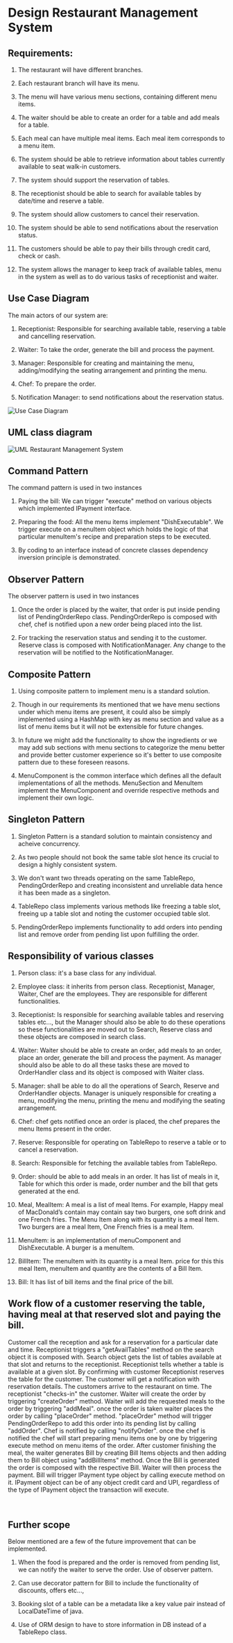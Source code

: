 # Design Restaurant Management System

## Requirements:

1. The restaurant will have different branches.

2. Each restaurant branch will have its menu.

3. The menu will have various menu sections, containing different menu items.

4. The waiter should be able to create an order for a table and add meals for a table.

5. Each meal can have multiple meal items. Each meal item corresponds to a menu item.

6. The system should be able to retrieve information about tables currently available to seat walk-in customers.

7. The system should support the reservation of tables.

8. The receptionist should be able to search for available tables by date/time and reserve a table.

9. The system should allow customers to cancel their reservation.

10. The system should be able to send notifications about the reservation status.

11. The customers should be able to pay their bills through credit card, check or cash.

12. The system allows the manager to keep track of available tables, menu in the system as well as to do various tasks of receptionist and waiter.

## Use Case Diagram

The main actors of our system are:

1. Receptionist: Responsible for searching available table, reserving a table and cancelling reservation.

2. Waiter: To take the order, generate the bill and process the payment.

3. Manager: Responsible for creating and maintaining the menu, adding/modifying the seating arrangement and printing the menu.

4. Chef: To prepare the order.

5. Notification Manager: to send notifications about the reservation status.

![Use Case Diagram](https://github.com/Abhitej-v/Real-World-Object-Oriented-Projects/assets/111651833/b208fcf1-c2d4-4ffb-9932-c9c4ded8d60d)

## UML class diagram
![UML Restaurant Management System](https://github.com/Abhitej-v/Real-World-Object-Oriented-Projects/assets/111651833/7ba95f1f-01c0-4377-97b2-226a27b9ccc0)


## Command Pattern

The command pattern is used in two instances

1. Paying the bill: We can trigger "execute" method on various objects which implemented IPayment interface.

2. Preparing the food: All the menu items implement "DishExecutable". We trigger execute on a menuItem object which holds the logic of that particular menuItem's recipe and preparation steps to be executed.

3. By coding to an interface instead of concrete classes dependency inversion principle is demonstrated.



## Observer Pattern

The observer pattern is used in two instances

1. Once the order is placed by the waiter, that order is put inside pending list of PendingOrderRepo class. PendingOrderRepo is composed with chef, chef is notified upon a new order being placed into the list.

2. For tracking the reservation status and sending it to the customer. Reserve class is composed with NotificationManager. Any change to the reservation will be notified to the NotificationManager.



## Composite Pattern

1. Using composite pattern to implement menu is a standard solution.

2. Though in our requirements its mentioned that we have menu sections under which menu items are present, it could also be simply implemented using a HashMap with key as menu section and value as a list of menu items but it will not be extensible for future changes.

3. In future we might add the functionality to show the ingredients or we may add sub sections with menu sections to categorize the menu better and provide better customer experience so it's better to use composite pattern due to these foreseen reasons.

4. MenuComponent is the common interface which defines all the default implementations of all the methods. MenuSection and MenuItem implement the MenuComponent and override respective methods and implement their own logic.



## Singleton Pattern

1. Singleton Pattern is a standard solution to maintain consistency and acheive concurrency.

2. As two people should not book the same table slot hence its crucial to design a highly consistent system.

3. We don't want two threads operating on the same TableRepo, PendingOrderRepo and creating inconsistent and unreliable data hence it has been made as a singleton.

4. TableRepo class implements various methods like freezing a table slot, freeing up a table slot and noting the customer occupied table slot.

5. PendingOrderRepo implements functionality to add orders into pending list and remove order from pending list upon fulfilling the order.



## Responsibility of various classes

1. Person class: it's a base class for any individual.

2. Employee class: it inherits from person class. Receptionist, Manager, Waiter, Chef are the employees. They are responsible for different functionalities.

3. Receptionist: Is responsible for searching available tables and reserving tables etc..., but the Manager should also be able to do these operations so these functionalities are moved out to Search, Reserve class and these objects are composed in search class.

4. Waiter: Waiter should be able to create an order, add meals to an order, place an order, generate the bill and process the payment. As manager should also be able to do all these tasks these are moved to OrderHandler class and its object is composed with Waiter class.

5. Manager: shall be able to do all the operations of Search, Reserve and OrderHandler objects. Manager is uniquely responsible for creating a menu, modifying the menu, printing the menu and modifying the seating arrangement.

6. Chef: chef gets notified once an order is placed, the chef prepares the menu Items present in the order.

7. Reserve: Responsible for operating on TableRepo to reserve a table or to cancel a reservation.

8. Search: Responsible for fetching the available tables from TableRepo.

9. Order: should be able to add meals in an order. It has list of meals in it, Table for which this order is made, order number and the bill that gets generated at the end.

10. Meal, MealItem: A meal is a list of meal Items. For example, Happy meal of MacDonald’s contain may contain say two burgers, one soft drink and  one French fries. The Menu Item along with its quantity is a meal Item. Two burgers are a meal Item, One French fries is a meal Item.  

11. MenuItem: is an implementation of menuComponent and DishExecutable. A burger is a menuItem.

12. BillItem: The menuItem with its quantity is a meal Item. price for this this meal Item, menuItem and quantity are the contents of a Bill Item.

13. Bill: It has list of bill items and the final price of the bill.



## Work flow of a customer reserving the table, having meal at that reserved slot and paying the bill.

Customer call the reception and ask for a reservation for a particular date and time. Receptionist triggers a "getAvailTables" method on the search object it is composed with. Search object gets the list of tables available at that slot and returns to the receptionist. Receptionist tells whether a table is available at a given slot. By confirming with customer Receptionist reserves the table for the customer. The customer will get a  notification with reservation details. The customers arrive to the restaurant on time. The receptionist "checks-in" the customer. Waiter will create the order by triggering "createOrder" method. Waiter will add the requested meals to the order by triggering "addMeal". once the order is taken waiter places the order by calling "placeOrder" method. "placeOrder" method will trigger PendingOrderRepo to add this order into its pending list by calling "addOrder". Chef is notified by calling "notifyOrder". once the chef is notified the chef will start preparing menu items one by one by triggering execute method on menu items of the order. After customer finishing the meal, the waiter generates Bill by creating Bill Items objects and then adding them to Bill object using "addBillItems" method. Once the Bill is generated the order is composed with the respective Bill. Waiter will then process the payment. Bill will trigger IPayment type object by calling execute method on it. IPayment object can be of any object credit card and UPI, regardless of the type of IPayment object the transaction will execute.

 

## Further scope

Below mentioned are a few of the future improvement that can be implemented.

1. When the food is prepared and the order is removed from pending list, we can notify the waiter to serve the order. Use of observer pattern.

2. Can use decorator pattern for Bill to include the functionality of discounts, offers etc...,

3. Booking slot of a table can be a metadata like a key value pair instead of LocalDateTime of java.

4. Use of ORM design to have to store information in DB instead of a TableRepo class.


